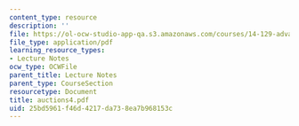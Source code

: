 ```yaml
---
content_type: resource
description: ''
file: https://ol-ocw-studio-app-qa.s3.amazonaws.com/courses/14-129-advanced-contract-theory-spring-2005/25bd5961f46d4217da738ea7b968153c_auctions4.pdf
file_type: application/pdf
learning_resource_types:
- Lecture Notes
ocw_type: OCWFile
parent_title: Lecture Notes
parent_type: CourseSection
resourcetype: Document
title: auctions4.pdf
uid: 25bd5961-f46d-4217-da73-8ea7b968153c
---
```

